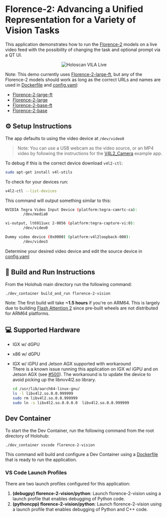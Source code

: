 # Florence-2: Advancing a Unified Representation for a Variety of Vision Tasks

This application demonstrates how to run the [Florence-2](https://arxiv.org/abs/2311.06242) models on a live video feed with the possibility of changing the task and optional prompt via a QT UI.



<p align="center">
  <img src="./demo.gif" alt="Holoscan VILA Live">
</p>

Note: This demo currently uses [Florence-2-large-ft](https://huggingface.co/microsoft/Florence-2-large-ft), but any of the Florence-2 models should work as long as the correct URLs and names are used in [Dockerfile](./Dockerfile) and [config.yaml](./config.yaml):
- [Florence-2-large-ft](https://huggingface.co/microsoft/Florence-2-large-ft)
- [Florence-2-large](https://huggingface.co/microsoft/Florence-2-large)
- [Florence-2-base-ft](https://huggingface.co/microsoft/Florence-2-base-ft)
- [Florence-2-base](https://huggingface.co/microsoft/Florence-2-base)

## ⚙️ Setup Instructions
The app defaults to using the video device at `/dev/video0`

> Note: You can use a USB webcam as the video source, or an MP4 video by following the instructions for the [V4L2_Camera](https://github.com/nvidia-holoscan/holoscan-sdk/tree/main/examples/v4l2_camera#use-with-v4l2-loopback-devices) example app.

To debug if this is the correct device download `v4l2-ctl`:
```bash
sudo apt-get install v4l-utils
```
To check for your devices run:
```bash
v4l2-ctl --list-devices
```
This command will output something similar to this:
```bash
NVIDIA Tegra Video Input Device (platform:tegra-camrtc-ca):
        /dev/media0

vi-output, lt6911uxc 2-0056 (platform:tegra-capture-vi:0):
        /dev/video0

Dummy video device (0x0000) (platform:v4l2loopback-000):
        /dev/video3
```
Determine your desired video device and edit the source device in [config.yaml](config.yaml)

## 🚀 Build and Run Instructions
From the Holohub main directory run the following command:
```bash
./dev_container build_and_run florence-2-vision
```
Note: The first build will take **~1.5 hours** if you're on ARM64. This is largely due to building [Flash Attention 2](https://github.com/Dao-AILab/flash-attention) since pre-built wheels are not distributed for ARM64 platforms.

## 💻 Supported Hardware
- IGX w/ dGPU
- x86 w/ dGPU
- IGX w/ iGPU and Jetson AGX supported with workaround<br>
  There is a known issue running this application on IGX w/ iGPU and on Jetson AGX (see [#500](https://github.com/nvidia-holoscan/holohub/issues/500)).
  The workaround is to update the device to avoid picking up the libnvv4l2.so library.

  ```bash
  cd /usr/lib/aarch64-linux-gnu/
  ls -l libv4l2.so.0.0.999999
  sudo rm libv4l2.so.0.0.999999
  sudo ln -s libv4l2.so.0.0.0.0  libv4l2.so.0.0.999999
  ```


## Dev Container

To start the the Dev Container, run the following command from the root directory of Holohub:

```bash
./dev_container vscode florence-2-vision
```

This command will build and configure a Dev Container using a [Dockerfile](./Dockerfile) that is ready to run the application.

### VS Code Launch Profiles

There are two launch profiles configured for this application:

1. **(debugpy) florence-2-vision/python**: Launch florence-2-vision using a launch profile that enables debugging of Python code.
2. **(pythoncpp) florence-2-vision/python**: Launch florence-2-vision using a launch profile that enables debugging of Python and C++ code.

